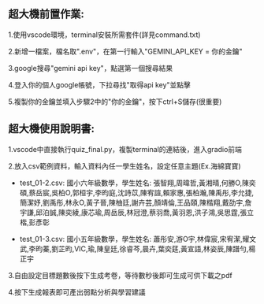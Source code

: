 ## 超大機前置作業:

1.使用vscode環境，terminal安裝所需套件(詳見command.txt)

2.新增一檔案，檔名取".env"，在第一行輸入"GEMINI_API_KEY = 你的金鑰"

3.google搜尋"gemini api key"，點選第一個搜尋結果

4.登入你的個人google帳號，下拉尋找"取得api key"並點擊

5.複製你的金鑰並填入步驟2中的"你的金鑰"，按下ctrl+S儲存(很重要)



## 超大機使用說明書:

1.vscode中直接執行quiz_final.py，複製terminal的連結後，進入gradio前端

2.放入csv範例資料，輸入資料內任一學生姓名，設定任意主題(Ex.海綿寶寶)

- test_01-2.csv: 國小六年級數學，學生姓名: 張智翔,周暐哲,黃湘晴,何勝O,陳奕碩,蔡岳宸,吳柏O,郭桓宇,李昀庭,沈詩苡,陳宥諠,賴家惠,張柏瀚,陳禹彤,李允捷,簡潔妤,劉禹彤,林永O,黃子晉,陳柚廷,謝卉芸,顏靖倫,王品頤,陳楷翔,戴劭宇,詹宇謙,邱泊誠,陳奕綾,康芯瑜,周岳辰,林冠澄,蔡羽喬,黃羽恩,洪子鴻,吳思霆,張立楷,彭彥彰
  
- test_01-3.csv: 國小五年級數學，學生姓名: 蕭彤安,游O宇,林偉宸,宋宥潔,耀文武,李昀蓁,劉芷昀,VIC,瑜,陳皇廷,徐睿芩,晨卉,葉奕莛,黃宣語,林姿辰,陳譜勻,楊正宇

3.自由設定目標題數後按下生成考卷，等待數秒後即可生成可供下載之pdf

4.按下生成報表即可產出弱點分析與學習建議
